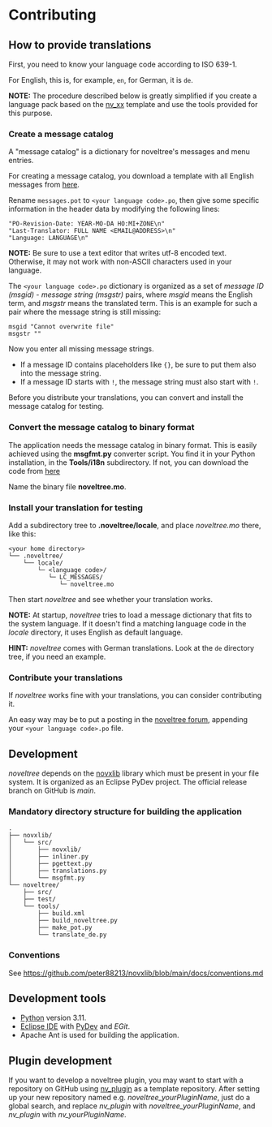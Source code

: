 # Contributing

## How to provide translations

First, you need to know your language code according to ISO 639-1.

For English, this is, for example, `en`, for German, it is `de`.

**NOTE:** The procedure described below is greatly simplified if you create a language pack based on the [nv_xx](https://github.com/peter88213/nv_xx) template and use the tools provided for this purpose. 

### Create a message catalog

A "message catalog" is a dictionary for noveltree's messages and menu entries.

For creating a message catalog, you download a template with all English messages from [here](https://github.com/peter88213/noveltree/blob/main/i18n/messages.pot). 


Rename `messages.pot` to `<your language code>.po`, then give some specific information in the header data by modifying the following lines:

```
"PO-Revision-Date: YEAR-MO-DA HO:MI+ZONE\n"
"Last-Translator: FULL NAME <EMAIL@ADDRESS>\n"
"Language: LANGUAGE\n"
```

**NOTE:** Be sure to use a text editor that writes utf-8 encoded text. Otherwise, it may not work with non-ASCII characters used in your language.

The  `<your language code>.po` dictionary is organized as a set of *message ID (msgid)* - *message string (msgstr)* pairs, where *msgid* means the English term, and *msgstr* means the translated term. This is an example for such a pair where the message string is still missing:

```
msgid "Cannot overwrite file"
msgstr ""
```

Now you enter all missing message strings. 
- If a message ID contains placeholders like `{}`, be sure to put them also into the message string.  
- If a message ID starts with `!`, the message string must also start with `!`. 

Before you distribute your translations, you can convert and install the message catalog for testing. 

### Convert the message catalog to binary format

The application needs the message catalog in binary format. This is easily achieved using the **msgfmt.py** converter script. 
You find it in your Python installation, in the **Tools/i18n** subdirectory. If not, you can download the code from [here](https://github.com/python/cpython/blob/main/Tools/i18n/msgfmt.py)

Name the binary file **noveltree.mo**. 


### Install your translation for testing

Add a subdirectory tree to **.noveltree/locale**, and place *noveltree.mo* there, like this:

```
<your home directory>
└── .noveltree/
    └── locale/
        └─ <language code>/
           └─ LC_MESSAGES/
              └─ noveltree.mo
```

Then start *noveltree* and see whether your translation works. 

**NOTE:** At startup, *noveltree* tries to load a message dictionary that fits to the system language. If it doesn't find a matching language code in the *locale* directory, it uses English as default language. 

**HINT:** *noveltree* comes with German translations. Look at the `de` directory tree, if you need an example. 


### Contribute your translations

If *noveltree* works fine with your translations, you can consider contributing it. 

An easy way may be to put a posting in the [noveltree forum](https://github.com/peter88213/noveltree/discussions), appending your  `<your language code>.po` file. 


## Development

*noveltree* depends on the [novxlib](https://github.com/peter88213/novxlib) library which must be present in your file system. It is organized as an Eclipse PyDev project. The official release branch on GitHub is *main*.

### Mandatory directory structure for building the application

```
.
├── novxlib/
│   └── src/
│       ├── novxlib/
│       ├── inliner.py
│       ├── pgettext.py
│       ├── translations.py
│       └── msgfmt.py
└── noveltree/
    ├── src/
    ├── test/
    └── tools/ 
        ├── build.xml
        ├── build_noveltree.py
        ├── make_pot.py
        └── translate_de.py
```

### Conventions

See https://github.com/peter88213/novxlib/blob/main/docs/conventions.md

## Development tools

- [Python](https://python.org) version 3.11.
- [Eclipse IDE](https://eclipse.org) with [PyDev](https://pydev.org) and *EGit*.
- Apache Ant is used for building the application.

## Plugin development

If you want to develop a noveltree plugin, you may want to start with a repository on GitHub using [nv_plugin](https://github.com/peter88213/nv_plugin) as a template repository. After setting up your new repository 
named e.g. *noveltree_yourPluginName*, just do a global search, and replace 
*nv_plugin* with *noveltree_yourPluginName*, and *nv_plugin* with *nv_yourPluginName*. 


